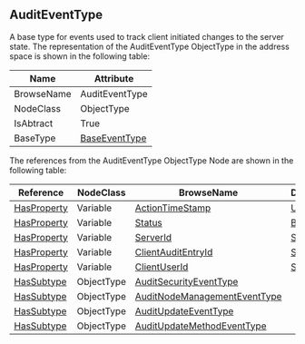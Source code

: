 <!-- objecttype -->
## AuditEventType
A base type for events used to track client initiated changes to the server state.
The representation of the AuditEventType ObjectType in the address space is shown in the following table:  

|Name|Attribute|
|---|---|
|BrowseName|AuditEventType|
|NodeClass|ObjectType|
|IsAbtract|True|
|BaseType|[BaseEventType](../../../Part5/ObjectTypes/BaseEventType/readme.md)|

The references from the AuditEventType ObjectType Node are shown in the following table:  

|Reference|NodeClass|BrowseName|DataType|TypeDefinition|ModellingRule|
|---|---|---|---|---|---|
|[HasProperty](../../../Part3/ReferenceTypes/HasProperty/readme.md)|Variable|[ActionTimeStamp](#ActionTimeStamp)|[UtcTime](../../../Part3/DataTypes/UtcTime/readme.md)|[PropertyType](../../Part5/VariableTypes/PropertyType/readme.md)|[Mandatory](../../Objects/Mandatory/readme.md)|
|[HasProperty](../../../Part3/ReferenceTypes/HasProperty/readme.md)|Variable|[Status](#Status)|[Boolean](../../../Part3/DataTypes/Boolean/readme.md)|[PropertyType](../../Part5/VariableTypes/PropertyType/readme.md)|[Mandatory](../../Objects/Mandatory/readme.md)|
|[HasProperty](../../../Part3/ReferenceTypes/HasProperty/readme.md)|Variable|[ServerId](#ServerId)|[String](../../../Part3/DataTypes/String/readme.md)|[PropertyType](../../Part5/VariableTypes/PropertyType/readme.md)|[Mandatory](../../Objects/Mandatory/readme.md)|
|[HasProperty](../../../Part3/ReferenceTypes/HasProperty/readme.md)|Variable|[ClientAuditEntryId](#ClientAuditEntryId)|[String](../../../Part3/DataTypes/String/readme.md)|[PropertyType](../../Part5/VariableTypes/PropertyType/readme.md)|[Mandatory](../../Objects/Mandatory/readme.md)|
|[HasProperty](../../../Part3/ReferenceTypes/HasProperty/readme.md)|Variable|[ClientUserId](#ClientUserId)|[String](../../../Part3/DataTypes/String/readme.md)|[PropertyType](../../Part5/VariableTypes/PropertyType/readme.md)|[Mandatory](../../Objects/Mandatory/readme.md)|
|[HasSubtype](../../../Part3/ReferenceTypes/HasSubtype/readme.md)|ObjectType|[AuditSecurityEventType](#AuditSecurityEventType)||||
|[HasSubtype](../../../Part3/ReferenceTypes/HasSubtype/readme.md)|ObjectType|[AuditNodeManagementEventType](#AuditNodeManagementEventType)||||
|[HasSubtype](../../../Part3/ReferenceTypes/HasSubtype/readme.md)|ObjectType|[AuditUpdateEventType](#AuditUpdateEventType)||||
|[HasSubtype](../../../Part3/ReferenceTypes/HasSubtype/readme.md)|ObjectType|[AuditUpdateMethodEventType](#AuditUpdateMethodEventType)||||



